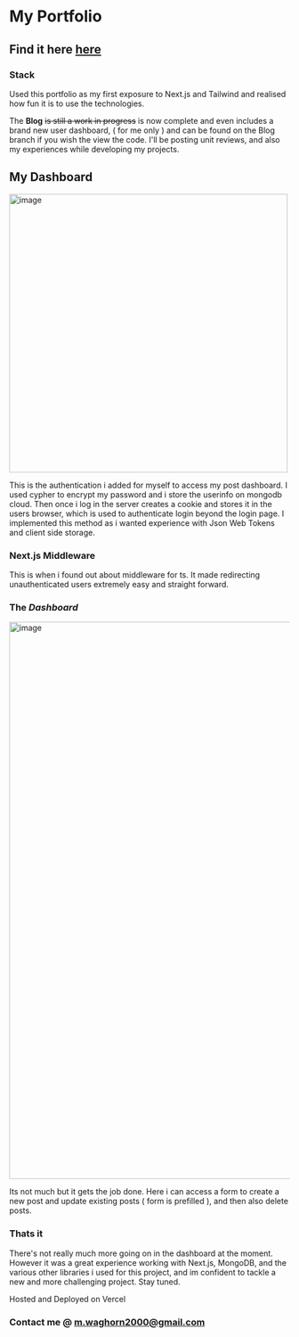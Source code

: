 # My Portfolio
## Find it here [here](https://mitchellwportfolio.com)
### Stack
Used this portfolio as my first exposure to Next.js and Tailwind and realised how fun it is to use the technologies.

The **Blog** ~~is still a work in progress~~ is now complete and even includes a brand new user dashboard, ( for me only ) and can be found on the Blog branch if you wish the view the code. I'll be posting unit reviews, and also my experiences while developing my projects.

## My Dashboard

<img width="500" alt="image" src="https://github.com/mwaghorn2000/portfolio/assets/44543941/6d6bf106-8b29-4019-af8c-f60bd791ef25">

This is the authentication i added for myself to access my post dashboard. I used cypher to encrypt my password and i store the userinfo on mongodb cloud. Then once i log in the server creates a cookie and stores it in the users browser, which is used to authenticate login beyond the login page. I implemented this method as i wanted experience with Json Web Tokens and client side storage.

### Next.js Middleware
This is when i found out about middleware for ts. It made redirecting unauthenticated users extremely easy and straight forward.

### The _Dashboard_

<img width="1000" alt="image" src="https://github.com/mwaghorn2000/portfolio/assets/44543941/bca29478-d036-44ba-9c3e-e4595caa0e4c">

Its not much but it gets the job done. Here i can access a form to create a new post and update existing posts ( form is prefilled ), and then also delete posts.

### Thats it

There's not really much more going on in the dashboard at the moment. However it was a great experience working with Next.js, MongoDB, and the various other libraries i used for this project, and im confident to tackle a new and more challenging project. Stay tuned.


Hosted and Deployed on Vercel

### Contact me @ m.waghorn2000@gmail.com
